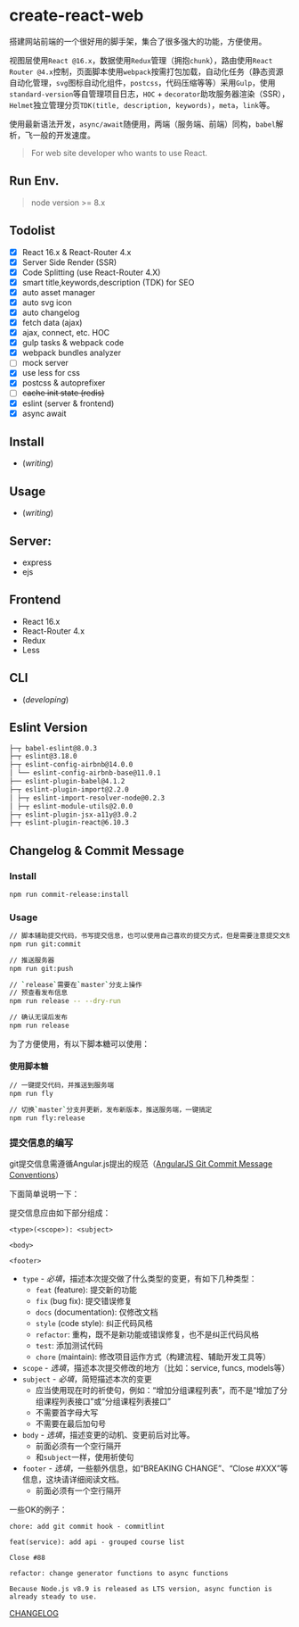 # create-react-web

搭建网站前端的一个很好用的脚手架，集合了很多强大的功能，方便使用。

视图层使用`React @16.x`，数据使用`Redux`管理（拥抱`chunk`），路由使用`React Router @4.x`控制，页面脚本使用`webpack`按需打包加载，自动化任务（静态资源自动化管理，`svg`图标自动化组件，`postcss`，代码压缩等等）采用`Gulp`，使用`standard-version`等自管理项目日志，`HOC` + `decorator`助攻服务器渲染（SSR），`Helmet`独立管理分页`TDK(title, description, keywords)`，`meta`，`link`等。

使用最新语法开发，`async/await`随便用，两端（服务端、前端）同构，`babel`解析，飞一般的开发速度。

> For web site developer who wants to use React. 

## Run Env.

> node version >= 8.x

## Todolist

- [x] React 16.x & React-Router 4.x
- [x] Server Side Render (SSR)
- [x] Code Splitting (use React-Router 4.X)
- [x] smart title,keywords,description (TDK) for SEO
- [x] auto asset manager
- [x] auto svg icon
- [x] auto changelog
- [x] fetch data (ajax)
- [x] ajax, connect, etc. HOC
- [x] gulp tasks & webpack code
- [x] webpack bundles analyzer
- [ ] mock server
- [x] use less for css
- [x] postcss & autoprefixer
- [ ] <del>cache init state (redis)</del>
- [x] eslint (server & frontend)
- [x] async await

## Install

* (_writing_)

## Usage

* (_writing_)

## Server:

* express
* ejs

## Frontend

* React 16.x
* React-Router 4.x
* Redux
* Less

## CLI

* (_developing_)

## Eslint Version

```bash
├─┬ babel-eslint@8.0.3
├─┬ eslint@3.18.0
├─┬ eslint-config-airbnb@14.0.0
│ └── eslint-config-airbnb-base@11.0.1
├── eslint-plugin-babel@4.1.2
├─┬ eslint-plugin-import@2.2.0
│ ├─┬ eslint-import-resolver-node@0.2.3
│ ├─┬ eslint-module-utils@2.0.0
├─┬ eslint-plugin-jsx-a11y@3.0.2
├─┬ eslint-plugin-react@6.10.3
```

## Changelog & Commit Message

### Install

```bash
npm run commit-release:install
```

### Usage

```bash
// 脚本辅助提交代码，书写提交信息，也可以使用自己喜欢的提交方式，但是需要注意提交文档的格式
npm run git:commit

// 推送服务器
npm run git:push

// `release`需要在`master`分支上操作
// 预查看发布信息
npm run release -- --dry-run

// 确认无误后发布
npm run release
```

为了方便使用，有以下脚本糖可以使用：
#### 使用脚本糖

```bash
// 一键提交代码，并推送到服务端
npm run fly

// 切换`master`分支并更新，发布新版本，推送服务端，一键搞定
npm run fly:release
```

### 提交信息的编写

git提交信息需遵循Angular.js提出的规范（[AngularJS Git Commit Message Conventions](https://docs.google.com/document/d/1QrDFcIiPjSLDn3EL15IJygNPiHORgU1_OOAqWjiDU5Y/edit)）

下面简单说明一下：

提交信息应由如下部分组成：

```
<type>(<scope>): <subject>

<body>

<footer>
```

- `type` - *必填*，描述本次提交做了什么类型的变更，有如下几种类型：
    - `feat` (feature): 提交新的功能
    - `fix` (bug fix): 提交错误修复
    - `docs` (documentation): 仅修改文档
    - `style` (code style): 纠正代码风格
    - `refactor`: 重构，既不是新功能或错误修复，也不是纠正代码风格
    - `test`: 添加测试代码
    - `chore` (maintain): 修改项目运作方式（构建流程、辅助开发工具等）
- `scope` - *选填*，描述本次提交修改的地方（比如：service, funcs, models等）
- `subject` - *必填*，简短描述本次的变更
    - 应当使用现在时的祈使句，例如：“增加分组课程列表”，而不是“增加了分组课程列表接口”或“分组课程列表接口”
    - 不需要首字母大写
    - 不需要在最后加句号
- `body` - *选填*，描述变更的动机、变更前后对比等。
    - 前面必须有一个空行隔开
    - 和`subject`一样，使用祈使句
- `footer` - *选填*，一些额外信息，如“BREAKING CHANGE”、“Close #XXX”等信息，这块请详细阅读文档。
    - 前面必须有一个空行隔开

一些OK的例子：

```
chore: add git commit hook - commitlint
```

```
feat(service): add api - grouped course list

Close #88
```

```
refactor: change generator functions to async functions

Because Node.js v8.9 is released as LTS version, async function is already steady to use.
```

[CHANGELOG](/CHANGELOG.md)
